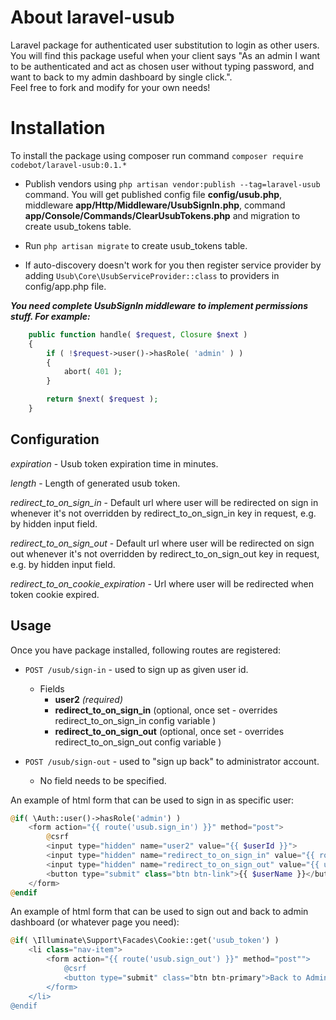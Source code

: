 # About laravel-usub
Laravel package for authenticated user substitution to login as other users. You will find this package useful when your client says "As an admin I want to be authenticated and act as chosen user without typing password, and want to back to my admin dashboard by single click.".  
Feel free to fork and modify for your own needs!

# Installation

To install the package using composer run command `composer require codebot/laravel-usub:0.1.*`

* Publish vendors using `php artisan vendor:publish --tag=laravel-usub` command. 
You will get published config file **config/usub.php**, 
middleware **app/Http/Middleware/UsubSignIn.php**,
command **app/Console/Commands/ClearUsubTokens.php** 
and migration to create usub_tokens table.
 
* Run `php artisan migrate` to create usub_tokens table.

* If auto-discovery doesn't work for you then register service provider by adding 
`Usub\Core\UsubServiceProvider::class` to providers in config/app.php file.  
 
**_You need complete UsubSignIn middleware to implement permissions stuff. For example:_**
```php
    public function handle( $request, Closure $next )
    {
        if ( !$request->user()->hasRole( 'admin' ) )
        {
            abort( 401 );
        }

        return $next( $request );
    }
```
## Configuration

*expiration* - Usub token expiration time in minutes. 
 
*length* - Length of generated usub token.

*redirect_to_on_sign_in* - Default url where user will be redirected on sign in whenever it's not overridden by redirect_to_on_sign_in key in request, e.g. by hidden input field.  

*redirect_to_on_sign_out* - Default url where user will be redirected on sign out whenever it's not overridden by redirect_to_on_sign_out key in request, e.g. by hidden input field.  

*redirect_to_on_cookie_expiration* - Url where user will be redirected when token cookie expired.

## Usage

Once you have package installed, following routes are registered:  
* `POST /usub/sign-in` - used to sign up as given user id.    
  - Fields
    - **user2** *(required)*  
    - **redirect_to_on_sign_in** (optional, once set - overrides redirect_to_on_sign_in config variable )  
    - **redirect_to_on_sign_out** (optional, once set - overrides redirect_to_on_sign_out config variable )  
      
* `POST /usub/sign-out` - used to "sign up back" to administrator account.  
  - No field needs to be specified.  
  
An example of html form that can be used to sign in as specific user:  
```php
@if( \Auth::user()->hasRole('admin') )
    <form action="{{ route('usub.sign_in') }}" method="post">
        @csrf
        <input type="hidden" name="user2" value="{{ $userId }}">
        <input type="hidden" name="redirect_to_on_sign_in" value="{{ route('practitioner.dashboard') }}">
        <input type="hidden" name="redirect_to_on_sign_out" value="{{ url()->current() }}">
        <button type="submit" class="btn btn-link">{{ $userName }}</button>
    </form>
@endif
```
An example of html form that can be used to sign out and back to admin dashboard (or whatever page you need):  
```php
@if( \Illuminate\Support\Facades\Cookie::get('usub_token') )
    <li class="nav-item">
        <form action="{{ route('usub.sign_out') }}" method="post"">
            @csrf
            <button type="submit" class="btn btn-primary">Back to Admin</button>
        </form>
    </li>
@endif
```
    